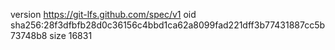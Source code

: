 version https://git-lfs.github.com/spec/v1
oid sha256:28f3dfbfb28d0c36156c4bbd1ca62a8099fad221dff3b77431887cc5b73748b8
size 16831
